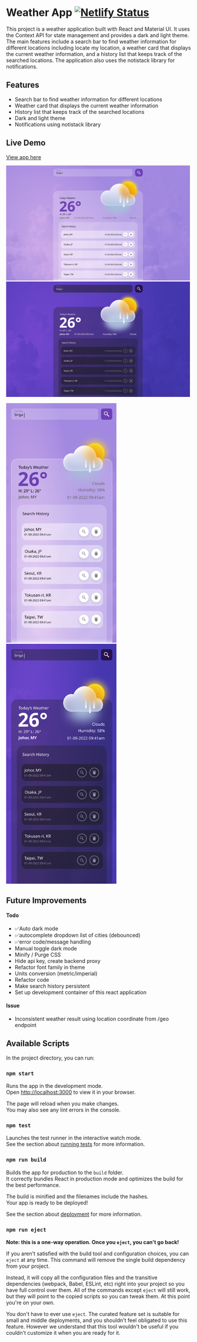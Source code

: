 # Weather App [![Netlify Status](https://api.netlify.com/api/v1/badges/f919c4db-4654-4a7b-a596-a9d3ca81f507/deploy-status)](https://app.netlify.com/sites/malcolm-weather/deploys)
This project is a weather application built with React and Material UI. It uses the Context API for state management and provides a dark and light theme. The main features include a search bar to find weather information for different locations including locate my location, a weather card that displays the current weather information, and a history list that keeps track of the searched locations. The application also uses the notistack library for notifications.

## Features
- Search bar to find weather information for different locations
- Weather card that displays the current weather information
- History list that keeps track of the searched locations
- Dark and light theme
- Notifications using notistack library

## Live Demo
[View app here](https://weather.malcolmtan.click/)

<img src="https://github.com/mlclmtan/weather-app/blob/main/public/Desktop-Light.jpg" width="500"><img src="https://github.com/mlclmtan/weather-app/blob/main/public/Desktop-Dark.jpg" width="500">

<img src="https://github.com/mlclmtan/weather-app/blob/main/public/Mobile-Light.jpg" width="300"><img src="https://github.com/mlclmtan/weather-app/blob/main/public/Mobile-Dark.jpg" width="300">
## Future Improvements
#### Todo
- ✅Auto dark mode
- ✅autocomplete dropdown list of cities (debounced)
- ✅error code/message handling
- Manual toggle dark mode
- Minify / Purge CSS
- Hide api key, create backend proxy
- Refactor font family in theme
- Units conversion (metric/imperial)
- Refactor code
- Make search history persistent
- Set up development container of this react application
#### Issue
- Inconsistent weather result using location coordinate from /geo endpoint

## Available Scripts

In the project directory, you can run:

### `npm start`

Runs the app in the development mode.\
Open [http://localhost:3000](http://localhost:3000) to view it in your browser.

The page will reload when you make changes.\
You may also see any lint errors in the console.

### `npm test`

Launches the test runner in the interactive watch mode.\
See the section about [running tests](https://facebook.github.io/create-react-app/docs/running-tests) for more information.

### `npm run build`

Builds the app for production to the `build` folder.\
It correctly bundles React in production mode and optimizes the build for the best performance.

The build is minified and the filenames include the hashes.\
Your app is ready to be deployed!

See the section about [deployment](https://facebook.github.io/create-react-app/docs/deployment) for more information.

### `npm run eject`

**Note: this is a one-way operation. Once you `eject`, you can't go back!**

If you aren't satisfied with the build tool and configuration choices, you can `eject` at any time. This command will remove the single build dependency from your project.

Instead, it will copy all the configuration files and the transitive dependencies (webpack, Babel, ESLint, etc) right into your project so you have full control over them. All of the commands except `eject` will still work, but they will point to the copied scripts so you can tweak them. At this point you're on your own.

You don't have to ever use `eject`. The curated feature set is suitable for small and middle deployments, and you shouldn't feel obligated to use this feature. However we understand that this tool wouldn't be useful if you couldn't customize it when you are ready for it.

